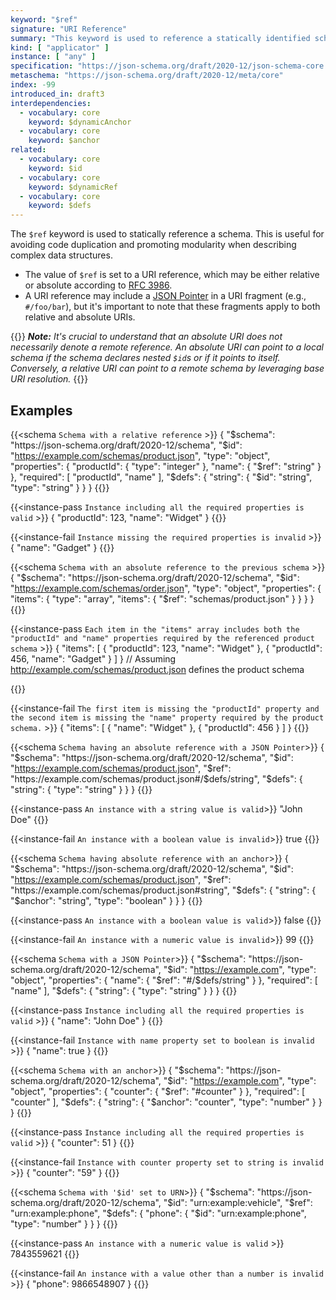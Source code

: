 ```yaml
---
keyword: "$ref"
signature: "URI Reference"
summary: "This keyword is used to reference a statically identified schema."
kind: [ "applicator" ]
instance: [ "any" ]
specification: "https://json-schema.org/draft/2020-12/json-schema-core.html#section-8.2.3.1"
metaschema: "https://json-schema.org/draft/2020-12/meta/core"
index: -99
introduced_in: draft3
interdependencies:
  - vocabulary: core
    keyword: $dynamicAnchor
  - vocabulary: core
    keyword: $anchor
related:
  - vocabulary: core
    keyword: $id
  - vocabulary: core
    keyword: $dynamicRef
  - vocabulary: core
    keyword: $defs
---
```


The `$ref` keyword is used to statically reference a schema. This is useful for avoiding code duplication and promoting modularity when describing complex data structures.
* The value of `$ref` is set to a URI reference, which may be either relative or absolute according to [RFC 3986](https://datatracker.ietf.org/doc/html/rfc3986).
* A URI reference may include a [JSON Pointer](https://datatracker.ietf.org/doc/html/rfc6901) in a URI fragment (e.g., `#/foo/bar`), but it's important to note that these fragments apply to both relative and absolute URIs.

{{<alert>}}
 _**Note:** It's crucial to understand that an absolute URI does not necessarily denote a remote reference. An absolute URI can point to a local schema if the schema declares nested `$id`s or if it points to itself. Conversely, a relative URI can point to a remote schema by leveraging base URI resolution._
{{</alert>}}

## Examples

{{<schema `Schema with a relative reference` >}}
{
  "$schema": "https://json-schema.org/draft/2020-12/schema",
  "$id": "https://example.com/schemas/product.json",
  "type": "object",
  "properties": {
    "productId": { "type": "integer" },
    "name": { "$ref": "string" }
  },
  "required": [ "productId", "name" ],
  "$defs": {
    "string": {
      "$id": "string",
      "type": "string"
    }
  }
}
{{</schema>}}

{{<instance-pass `Instance including all the required properties is valid` >}}
{
  "productId": 123,
  "name": "Widget"
}
{{</instance-pass>}}

{{<instance-fail `Instance missing the required properties is invalid` >}}
{
  "name": "Gadget"
}
{{</instance-fail>}}

{{<schema `Schema with an absolute reference to the previous schema` >}}
{
  "$schema": "https://json-schema.org/draft/2020-12/schema",
  "$id": "https://example.com/schemas/order.json",
  "type": "object",
  "properties": {
    "items": {
      "type": "array",
      "items": { "$ref": "schemas/product.json" }
    }
  }
}
{{</schema>}}

{{<instance-pass `Each item in the "items" array includes both the "productId" and "name" properties required by the referenced product schema` >}}
{
  "items": [
    { "productId": 123, "name": "Widget" },
    { "productId": 456, "name": "Gadget" }
  ]
}
// Assuming http://example.com/schemas/product.json defines the product schema

{{</instance-pass>}}

{{<instance-fail `The first item is missing the "productId" property and the second item is missing the "name" property required by the product schema.` >}}
{
  "items": [
    { "name": "Widget" },
    { "productId": 456 }
  ]
}
{{</instance-fail>}}

{{<schema `Schema having an absolute reference with a JSON Pointer`>}}
{
  "$schema": "https://json-schema.org/draft/2020-12/schema",
  "$id": "https://example.com/schemas/product.json",
  "$ref": "https://example.com/schemas/product.json#/$defs/string",
  "$defs": {
    "string": { "type": "string" }
  }
}
{{</schema>}}

{{<instance-pass `An instance with a string value is valid`>}}
"John Doe"
{{</instance-pass>}}

{{<instance-fail `An instance with a boolean value is invalid`>}}
true
{{</instance-fail>}}

{{<schema `Schema having absolute reference with an anchor`>}}
{
  "$schema": "https://json-schema.org/draft/2020-12/schema",
  "$id": "https://example.com/schemas/product.json",
  "$ref": "https://example.com/schemas/product.json#string",
  "$defs": {
    "string": { "$anchor": "string", "type": "boolean" }
  }
}
{{</schema>}}

{{<instance-pass `An instance with a boolean value is valid`>}}
false
{{</instance-pass>}}

{{<instance-fail `An instance with a numeric value is invalid`>}}
99
{{</instance-fail>}}

{{<schema `Schema with a JSON Pointer`>}}
{
  "$schema": "https://json-schema.org/draft/2020-12/schema",
  "$id": "https://example.com",
  "type": "object",
  "properties": {
    "name": { "$ref": "#/$defs/string" }
  },
  "required": [ "name" ],
  "$defs": {
    "string": { "type": "string" }
  }
}
{{</schema>}}

{{<instance-pass `Instance including all the required properties is valid` >}}
{
  "name": "John Doe"
}
{{</instance-pass>}}

{{<instance-fail `Instance with name property set to boolean is invalid` >}}
{
  "name": true
}
{{</instance-fail>}}

{{<schema `Schema with an anchor`>}}
{
  "$schema": "https://json-schema.org/draft/2020-12/schema",
  "$id": "https://example.com",
  "type": "object",
  "properties": {
    "counter": { "$ref": "#counter" }
  },
  "required": [ "counter" ],
  "$defs": {
    "string": { "$anchor": "counter", "type": "number" }
  }
}
{{</schema>}}

{{<instance-pass `Instance including all the required properties is valid` >}}
{
  "counter": 51
}
{{</instance-pass>}}

{{<instance-fail `Instance with counter property set to string is invalid` >}}
{
  "counter": "59"
}
{{</instance-fail>}}

{{<schema `Schema with '$id' set to URN`>}}
{
  "$schema": "https://json-schema.org/draft/2020-12/schema",
  "$id": "urn:example:vehicle",
  "$ref": "urn:example:phone",
  "$defs": {
    "phone": {
      "$id": "urn:example:phone",
      "type": "number"
    }
  }
}
{{</schema>}}

{{<instance-pass `An instance with a numeric value is valid` >}}
7843559621
{{</instance-pass>}}

{{<instance-fail `An instance with a value other than a number is invalid` >}}
{
  "phone": 9866548907
}
{{</instance-fail>}}

